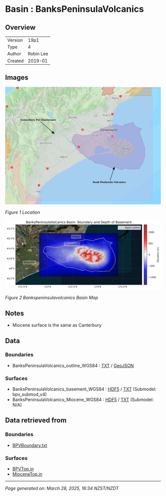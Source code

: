 # Basin : BanksPeninsulaVolcanics

## Overview
|         |                     |
|---------|---------------------|
| Version | 19p1           |
| Type    | 4        |
| Author  | Robin Lee            |
| Created | 2019-01           |


## Images
![](../images/maps/canterbury_region.png)

*Figure 1 Location*

![](../images/regional/BanksPeninsulaVolcanics_basin_map.png)

*Figure 2 Bankspeninsulavolcanics Basin Map*


## Notes
- Miocene surface is the same as Canterbury

## Data
### Boundaries
- BanksPeninsulaVolcanics_outline_WGS84 : [TXT](../../velocity_modelling/data/regional/BanksPeninsulaVolcanics/BanksPeninsulaVolcanics_outline_WGS84.txt) / [GeoJSON](../../velocity_modelling/data/regional/BanksPeninsulaVolcanics/BanksPeninsulaVolcanics_outline_WGS84.geojson)

### Surfaces
- BanksPeninsulaVolcanics_basement_WGS84 : [HDF5](../../velocity_modelling/data/regional/BanksPeninsulaVolcanics/BanksPeninsulaVolcanics_basement_WGS84.h5) / [TXT](../../velocity_modelling/data/regional/BanksPeninsulaVolcanics/BanksPeninsulaVolcanics_basement_WGS84.in) (Submodel: bpv_submod_v4)
- BanksPeninsulaVolcanics_Miocene_WGS84 : [HDF5](../../velocity_modelling/data/regional/BanksPeninsulaVolcanics/BanksPeninsulaVolcanics_Miocene_WGS84.h5) / [TXT](../../velocity_modelling/data/regional/BanksPeninsulaVolcanics/BanksPeninsulaVolcanics_Miocene_WGS84.in) (Submodel: N/A)

## Data retrieved from
### Boundaries
- [BPVBoundary.txt](https://github.com/ucgmsim/Velocity-Model/tree/main/Data/Boundaries/BPVBoundary.txt)

### Surfaces
- [BPVTop.in](https://github.com/ucgmsim/Velocity-Model/tree/main/Data/Canterbury_Basin/BPV/BPVTop.in)
- [MioceneTop.in](https://github.com/ucgmsim/Velocity-Model/tree/main/Data/Canterbury_Basin/Pre_Quaternary/MioceneTop.in)

---
*Page generated on: March 28, 2025, 16:34 NZST/NZDT*

